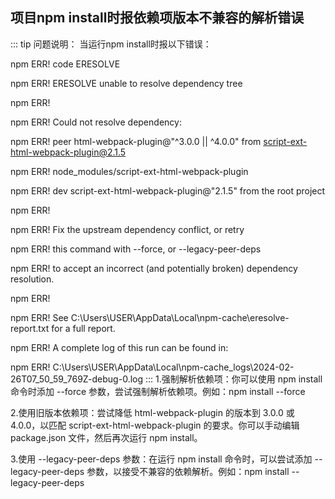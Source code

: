 ## 项目npm install时报依赖项版本不兼容的解析错误
::: tip 问题说明：
当运行npm install时报以下错误：

npm ERR! code ERESOLVE

npm ERR! ERESOLVE unable to resolve dependency tree

npm ERR!

npm ERR! Could not resolve dependency:

npm ERR! peer html-webpack-plugin@"^3.0.0 || ^4.0.0" from script-ext-html-webpack-plugin@2.1.5

npm ERR! node_modules/script-ext-html-webpack-plugin

npm ERR! dev script-ext-html-webpack-plugin@"2.1.5" from the root project

npm ERR!

npm ERR! Fix the upstream dependency conflict, or retry

npm ERR! this command with --force, or --legacy-peer-deps

npm ERR! to accept an incorrect (and potentially broken) dependency resolution.

npm ERR!

npm ERR! See C:\Users\USER\AppData\Local\npm-cache\eresolve-report.txt for a full report.

npm ERR! A complete log of this run can be found in:

npm ERR! C:\Users\USER\AppData\Local\npm-cache\_logs\2024-02-26T07_50_59_769Z-debug-0.log
:::
1.强制解析依赖项：你可以使用 npm install 命令时添加 --force 参数，尝试强制解析依赖项。例如：npm install --force

2.使用旧版本依赖项：尝试降低 html-webpack-plugin 的版本到 3.0.0 或 4.0.0，以匹配 script-ext-html-webpack-plugin 的要求。你可以手动编辑 package.json 文件，然后再次运行 npm install。

3.使用 --legacy-peer-deps 参数：在运行 npm install 命令时，可以尝试添加 --legacy-peer-deps 参数，以接受不兼容的依赖解析。例如：npm install --legacy-peer-deps